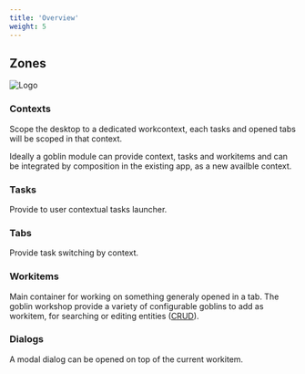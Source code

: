 ```yaml
---
title: 'Overview'
weight: 5
---
```


## Zones

![Logo](/img/desktop_zones.png?width=600px)

### Contexts

Scope the desktop to a dedicated workcontext, each tasks and opened tabs will be
scoped in that context.

Ideally a goblin module can provide context, tasks and workitems and can be
integrated by composition in the existing app, as a new availble context.

### Tasks

Provide to user contextual tasks launcher.

### Tabs

Provide task switching by context.

### Workitems

Main container for working on something generaly opened in a tab. The goblin
workshop provide a variety of configurable goblins to add as workitem, for
searching or editing entities ([CRUD][1]).

### Dialogs

A modal dialog can be opened on top of the current workitem.

[1]: https://en.wikipedia.org/wiki/Create,_read,_update_and_delete
